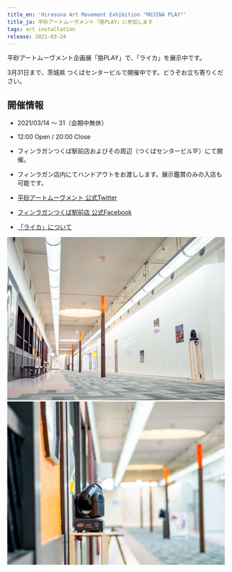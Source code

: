 ```yaml
---
title_en: 'Hirasuna Art Movement Exhibition "MUJINA PLAY"'
title_ja: 平砂アートムーヴメント「狢PLAY」に参加します
tags: art installation
release: 2021-03-24
---
```


平砂アートムーヴメント企画展「狢PLAY」で、「ライカ」を展示中です。

3月31日まで、茨城県 つくばセンタービルで開催中です。どうぞお立ち寄りください。

## 開催情報

* 2021/03/14 〜 31（会期中無休）
* 12:00 Open / 20:00 Close
* フィンラガンつくば駅前店およびその周辺（つくばセンタービル1F）にて開催。
* フィンラガン店内にてハンドアウトをお渡しします。展示鑑賞のみの入店も可能です。

* [平砂アートムーヴメント 公式Twitter](https://twitter.com/hamhamham2019)
* [フィンラガンつくば駅前店 公式Facebook](https://www.facebook.com/nigaijinsei/)
* [「ライカ」について](/pages/works/laika.md)

![](/assets/works/laika/laika_00.jpg)
![](/assets/works/laika/laika_03.jpg)
